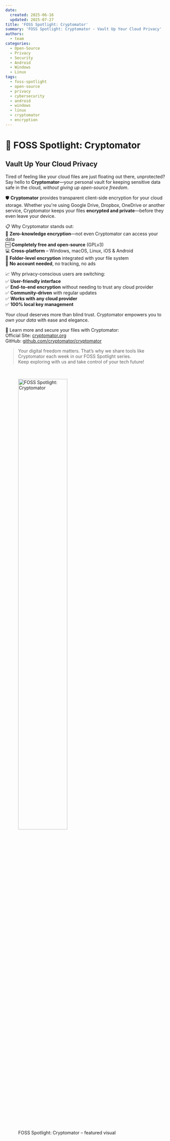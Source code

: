 ```yaml
---
date:
  created: 2025-06-16
  updated: 2025-07-27
title: 'FOSS Spotlight: Cryptomator'
summary: 'FOSS Spotlight: Cryptomator - Vault Up Your Cloud Privacy'
authors:
  - team
categories:
  - Open-Source
  - Privacy
  - Security
  - Android
  - Windows
  - Linux
tags:
  - foss-spotlight
  - open-source
  - privacy
  - cybersecurity
  - android
  - windows
  - linux
  - cryptomator
  - encryption
---
```


# 🔦 FOSS Spotlight: Cryptomator

## Vault Up Your Cloud Privacy

Tired of feeling like your cloud files are just floating out there, unprotected?
Say hello to **Cryptomator**—your personal vault for keeping sensitive data safe
in the cloud, _without giving up open-source freedom_.

🛡️ **Cryptomator** provides transparent client-side encryption for your cloud
storage. Whether you're using Google Drive, Dropbox, OneDrive or another
service, Cryptomator keeps your files **encrypted and private**—before they even
leave your device.

<!-- more -->

📋 Why Cryptomator stands out:  
🔐 **Zero-knowledge encryption**—not even Cryptomator can access your data  
🆓 **Completely free and open-source** (GPLv3)  
💻 **Cross-platform** – Windows, macOS, Linux, iOS & Android  
📂 **Folder-level encryption** integrated with your file system  
💬 **No account needed**, no tracking, no ads

📈 Why privacy-conscious users are switching:  
✅ **User-friendly interface**  
✅ **End-to-end encryption** without needing to trust any cloud provider  
✅ **Community-driven** with regular updates  
✅ **Works with any cloud provider**  
✅ **100% local key management**

Your cloud deserves more than blind trust. Cryptomator empowers you to _own your
data_ with ease and elegance.

🔗 Learn more and secure your files with Cryptomator:  
Official Site: [cryptomator.org](https://cryptomator.org)  
GitHub: [github.com/cryptomator/cryptomator](https://github.com/cryptomator/cryptomator)

> Your digital freedom matters. That’s why we share tools like Cryptomator each
> week in our FOSS Spotlight series.  
> Keep exploring with us and take control of your tech future!

&nbsp;

<figure class="poster-figure">
  <source srcset="/img/cryptomator-promo.webp" type="image/webp" />
  <img src="/img/cryptomator-promo.png" alt="FOSS Spotlight: Cryptomator" style="width: 60%; height: 60%;">
  <figcaption>FOSS Spotlight: Cryptomator – featured visual</figcaption>
</figure>
